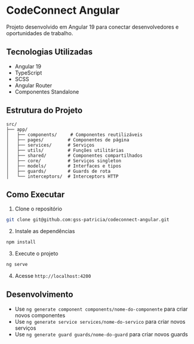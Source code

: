 # CodeConnect Angular

Projeto desenvolvido em Angular 19 para conectar desenvolvedores e oportunidades de trabalho.

## Tecnologias Utilizadas

- Angular 19
- TypeScript
- SCSS
- Angular Router
- Componentes Standalone

## Estrutura do Projeto

```
src/
├── app/
│   ├── components/     # Componentes reutilizáveis
│   ├── pages/         # Componentes de página
│   ├── services/      # Serviços
│   ├── utils/         # Funções utilitárias
│   ├── shared/        # Componentes compartilhados
│   ├── core/          # Serviços singleton
│   ├── models/        # Interfaces e tipos
│   ├── guards/        # Guards de rota
│   └── interceptors/  # Interceptors HTTP
```

## Como Executar

1. Clone o repositório

```bash
git clone git@github.com:gss-patricia/codeconnect-angular.git
```

2. Instale as dependências

```bash
npm install
```

3. Execute o projeto

```bash
ng serve
```

4. Acesse `http://localhost:4200`

## Desenvolvimento

- Use `ng generate component components/nome-do-componente` para criar novos componentes
- Use `ng generate service services/nome-do-servico` para criar novos serviços
- Use `ng generate guard guards/nome-do-guard` para criar novos guards
